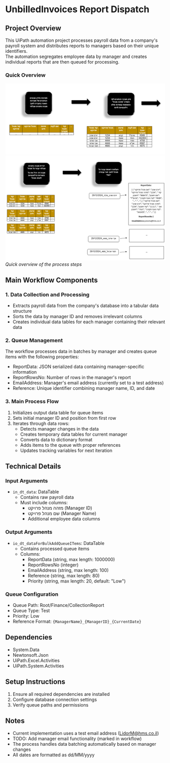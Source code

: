 # UnbilledInvoices Report Dispatch

## Project Overview
This UiPath automation project processes payroll data from a company's payroll system and distributes reports to managers based on their unique identifiers. <br>
The automation segregates employee data by manager and creates individual reports that are then queued for processing.

### Quick Overview
![Sample Data Structure](/Documentation/dataFlow1.png)
![Sample Data Structure](/Documentation/dataFlow2.png)
*Quick overview of the process steps*

## Main Workflow Components

### 1. Data Collection and Processing
- Extracts payroll data from the company's database into a tabular data structure
- Sorts the data by manager ID and removes irrelevant columns
- Creates individual data tables for each manager containing their relevant data

### 2. Queue Management
The workflow processes data in batches by manager and creates queue items with the following properties:
- ReportData: JSON serialized data containing manager-specific information
- ReportRowsNo: Number of rows in the manager's report
- EmailAddress: Manager's email address (currently set to a test address)
- Reference: Unique identifier combining manager name, ID, and date

### 3. Main Process Flow
1. Initializes output data table for queue items
2. Sets initial manager ID and position from first row
3. Iterates through data rows:
   - Detects manager changes in the data
   - Creates temporary data tables for current manager
   - Converts data to dictionary format
   - Adds items to the queue with proper references
   - Updates tracking variables for next iteration

## Technical Details

### Input Arguments
- `in_dt_data`: DataTable
  - Contains raw payroll data
  - Must include columns:
    - מזהה מנהל פרויקט (Manager ID)
    - שם מנהל פרויקט (Manager Name)
    - Additional employee data columns

### Output Arguments
- `io_dt_dataForBulkAddQueueITems`: DataTable
  - Contains processed queue items
  - Columns:
    - ReportData (string, max length: 1000000)
    - ReportRowsNo (integer)
    - EmailAddress (string, max length: 100)
    - Reference (string, max length: 80)
    - Priority (string, max length: 20, default: "Low")

### Queue Configuration
- Queue Path: Root/Finance/CollectionReport
- Queue Type: Test
- Priority: Low
- Reference Format: `{ManagerName}_{ManagerID}_{CurrentDate}`

## Dependencies
- System.Data
- Newtonsoft.Json
- UiPath.Excel.Activities
- UiPath.System.Activities

## Setup Instructions
1. Ensure all required dependencies are installed
2. Configure database connection settings
3. Verify queue paths and permissions

## Notes
- Current implementation uses a test email address (LidorM@hms.co.il)
- TODO: Add manager email functionality (marked in workflow)
- The process handles data batching automatically based on manager changes
- All dates are formatted as dd/MM/yyyy
